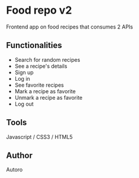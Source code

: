 # Food repo v2
Frontend app on food recipes that consumes 2 APIs

## Functionalities
- Search for random recipes
- See a recipe's details
- Sign up
- Log in
- See favorite recipes
- Mark a recipe as favorite
- Unmark a recipe as favorite
- Log out

## Tools 
Javascript / CSS3 / HTML5

## Author
Autoro